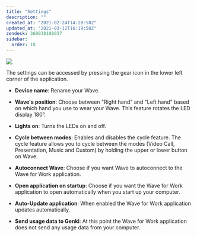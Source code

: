```yaml
---
title: "Settings"
description: ""
created_at: "2021-02-24T14:20:58Z"
updated_at: "2021-03-12T16:19:50Z"
zendesk: 360038108037
sidebar:
  order: 18
---
```


![](/images/wave-for-work-settings.png)

The settings can be accessed by pressing the gear icon in the lower left corner of the application.

- **Device name**: Rename your Wave.

- **Wave's position**: Choose between "Right hand" and "Left hand" based on which hand you use to wear your Wave. This feature rotates the LED display 180°.

- **Lights on**: Turns the LEDs on and off.

- **Cycle between modes**: Enables and disables the cycle feature. The cycle feature allows you to cycle between the modes (Video Call, Presentation, Music and Custom) by holding the upper or lower button on Wave.

- **Autoconnect Wave**: Choose if you want Wave to autoconnect to the Wave for Work application.

- **Open application on startup**: Choose if you want the Wave for Work application to open automatically when you start up your computer.

- **Auto-Update application**: When enabled the Wave for Work application updates automatically.

- **Send usage data to Genki**: At this point the Wave for Work application does not send any usage data from your computer.
